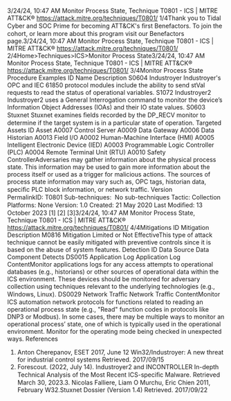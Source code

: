 3/24/24, 10:47 AM Monitor Process State, Technique T0801 - ICS | MITRE ATT&CK®
https://attack.mitre.org/techniques/T0801/ 1/4Thank you to Tidal Cyber and SOC Prime for becoming ATT&CK's ﬁrst Benefactors. To join the cohort, or learn more about this program visit our
Benefactors page.3/24/24, 10:47 AM Monitor Process State, Technique T0801 - ICS | MITRE ATT&CK®
https://attack.mitre.org/techniques/T0801/ 2/4Home>Techniques>ICS>Monitor Process State3/24/24, 10:47 AM Monitor Process State, Technique T0801 - ICS | MITRE ATT&CK®
https://attack.mitre.org/techniques/T0801/ 3/4Monitor Process State
Procedure Examples
ID Name Description
S0604 Industroyer Industroyer's OPC and IEC 61850 protocol modules include the ability to send stVal requests to read the status
of operational variables. 
S1072 Industroyer2 Industroyer2 uses a General Interrogation command to monitor the device’s Information Object Addresses
(IOAs) and their IO state values.
S0603 Stuxnet Stuxnet examines ﬁelds recorded by the DP\_RECV monitor to determine if the target system is in a particular
state of operation. 
Targeted Assets
ID Asset
A0007 Control Server
A0009 Data Gateway
A0006 Data Historian
A0013 Field I/O
A0002 Human-Machine Interface (HMI)
A0005 Intelligent Electronic Device (IED)
A0003 Programmable Logic Controller (PLC)
A0004 Remote Terminal Unit (RTU)
A0010 Safety ControllerAdversaries may gather information about the physical process state. This information may be used to gain more information about the
process itself or used as a trigger for malicious actions. The sources of process state information may vary such as, OPC tags, historian
data, speciﬁc PLC block information, or network traﬃc.
Version PermalinkID: T0801
Sub-techniques:  No sub-techniques
 
Tactic: Collection
 
Platforms: None
Version: 1.0
Created: 21 May 2020
Last Modiﬁed: 13 October 2023
[1]
[2]
[3]3/24/24, 10:47 AM Monitor Process State, Technique T0801 - ICS | MITRE ATT&CK®
https://attack.mitre.org/techniques/T0801/ 4/4Mitigations
ID Mitigation Description
M0816 Mitigation Limited or Not
EffectiveThis type of attack technique cannot be easily mitigated with preventive controls since it is
based on the abuse of system features.
Detection
ID Data Source Data Component Detects
DS0015 Application Log Application Log
ContentMonitor applications logs for any access attempts to operational databases (e.g.,
historians) or other sources of operational data within the ICS environment. These
devices should be monitored for adversary collection using techniques relevant to the
underlying technologies (e.g., Windows, Linux).
DS0029 Network Traﬃc Network Traﬃc
ContentMonitor ICS automation network protocols for functions related to reading an
operational process state (e.g., "Read" function codes in protocols like DNP3 or
Modbus). In some cases, there may be multiple ways to monitor an operational process’
state, one of which is typically used in the operational environment. Monitor for the
operating mode being checked in unexpected ways.
References
1. Anton Cherepanov, ESET 2017, June 12 Win32/Industroyer: A
new threat for industrial control systems Retrieved.
2017/09/15
2. Forescout. (2022, July 14). Industroyer2 and INCONTROLLER
In-depth Technical Analysis of the Most Recent ICS-speciﬁc
Malware. Retrieved March 30, 2023.3. Nicolas Falliere, Liam O Murchu, Eric Chien 2011, February
W32.Stuxnet Dossier (Version 1.4) Retrieved. 2017/09/22